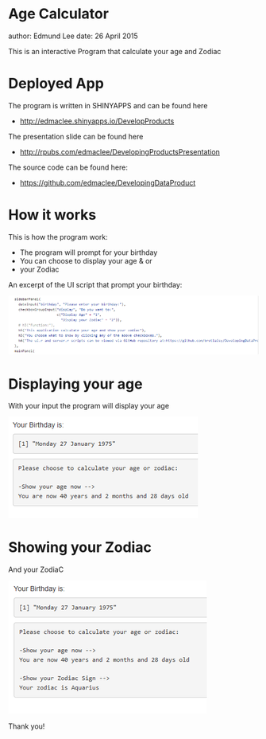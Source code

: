 Age Calculator
========================================================
author: Edmund Lee
date: 26 April 2015

This is an interactive Program that calculate your age and Zodiac



Deployed App
========================================================

The program is written in SHINYAPPS and can be found here

- http://edmaclee.shinyapps.io/DevelopProducts


The presentation slide can be found here

- http://rpubs.com/edmaclee/DevelopingProductsPresentation


The source code can be found here:

- https://github.com/edmaclee/DevelopingDataProduct



How it works
========================================================

This is how the program work:

- The program will prompt for your birthday
- You can choose to display your age & or
-  your Zodiac

An excerpt of the UI script that prompt your birthday:

![alt text](sidebarPanel.png)



Displaying your age
========================================================

With your input the program will display your age

![alt text](calculateage.png)



Showing your Zodiac
========================================================

And your ZodiaC

![alt text](calculatezodiac.png)


Thank you!


